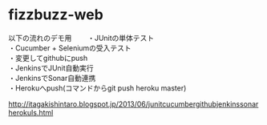 fizzbuzz-web
============
以下の流れのデモ用　　
・JUnitの単体テスト  
・Cucumber + Seleniumの受入テスト  
・変更してgithubにpush  
・JenkinsでJUnit自動実行  
・JenkinsでSonar自動連携  
・Herokuへpush(コマンドからgit push heroku master)  
  
http://itagakishintaro.blogspot.jp/2013/06/junitcucumbergithubjenkinssonarherokuls.html
